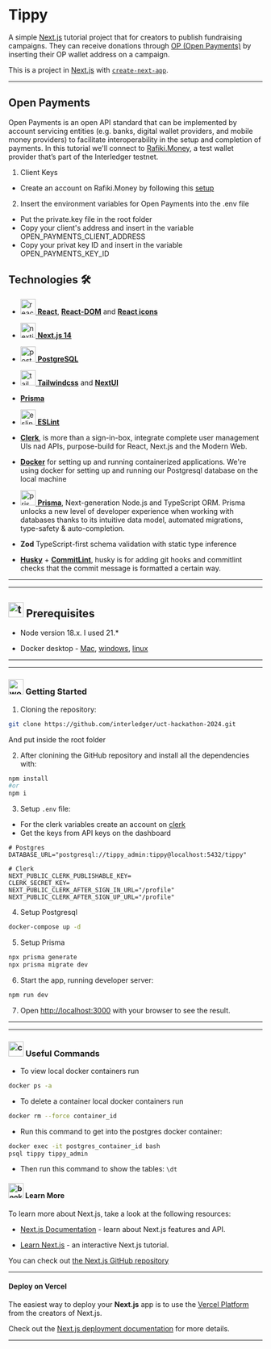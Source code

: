 # Tippy

A simple [Next.js](https://nextjs.org/) tutorial project that for creators to publish fundraising campaigns. They can receive donations through [OP (Open Payments)](https://openpayments.dev/) by inserting their OP wallet address on a campaign.

This is a project in [Next.js](https://nextjs.org/) with [`create-next-app`](https://github.com/vercel/next.js/tree/canary/packages/create-next-app).

---

## Open Payments

Open Payments is an open API standard that can be implemented by account servicing entities (e.g. banks, digital wallet providers, and mobile money providers) to facilitate interoperability in the setup and completion of payments. In this tutorial we'll connect to [Rafiki.Money](https://rafiki.money/), a test wallet provider that’s part of the Interledger testnet.

1. Client Keys

- Create an account on Rafiki.Money by following this [setup](https://openpayments.dev/snippets/before-you-begin/)

2. Insert the environment variables for Open Payments into the .env file

- Put the private.key file in the root folder
- Copy your client's address and insert in the variable OPEN_PAYMENTS_CLIENT_ADDRESS
- Copy your privat key ID and insert in the variable OPEN_PAYMENTS_KEY_ID

## Technologies 🛠️

- [<img width="30" height="30" src="https://img.icons8.com/plasticine/30/react.png" alt="react"/> **React**](https://react.dev/), [**React-DOM**](https://www.npmjs.com/package/react-dom) and [**React icons**](https://react-icons.github.io/react-icons/)

- [<img width="30" height="30" src="https://img.icons8.com/fluency-systems-regular/30/nextjs.png" alt="nextjs"/> **Next.js 14**](https://nextjs.org/)

- [<img width="30" height="30" src="https://img.icons8.com/?size=100&id=38561&format=png&color=000000" alt="postgresql"/> **PostgreSQL**](https://www.postgresql.org/)

- [<img width="30" height="30" src="https://img.icons8.com/color/30/tailwindcss.png" alt="tailwindcss"/> **Tailwindcss**](https://tailwindcss.com/) and [**NextUI**](https://nextui.org/)

- [**Prisma**](https://www.prisma.io/)

- [<img width="30" height="30" src="https://img.icons8.com/color/30/eslint.png" alt="eslint"/> **ESLint**](https://eslint.org/)

- [**Clerk**](https://clerk.com/), is more than a sign-in-box, integrate complete user management UIs nad APIs, purpose-build for React, Next.js and the Modern Web.

- [**Docker**](https://docs.docker.com/desktop/) for setting up and running containerized applications. We're using docker for setting up and running our Postgresql database on the local machine

- [<img width="30" height="30" src="https://img.icons8.com/ios/30/prisma-orm.png" alt="prisma orm"/> **Prisma**](https://www.prisma.io/), Next-generation Node.js and TypeScript ORM. Prisma unlocks a new level of developer experience when working with databases thanks to its intuitive data model, automated migrations, type-safety & auto-completion.

- **Zod**
  TypeScript-first schema validation with static type inference

- [**Husky**](https://typicode.github.io/husky/) + [**CommitLint**](https://commitlint.js.org/), husky is for adding git hooks and commitlint checks that the commit message is formatted a certain way.

---

---

## <img width="30" height="30" src="https://img.icons8.com/nolan/30/todo-list.png" alt="todo-list"/> Prerequisites

- Node version 18.x. I used 21.\*

- Docker desktop - [Mac](https://docs.docker.com/desktop/install/mac-install/), [windows](https://docs.docker.com/desktop/install/windows-install/), [linux](https://docs.docker.com/desktop/install/linux-install/)

---

---

### <img width="30" height="30" src="https://img.icons8.com/dusk/30/workstation.png" alt="workstation"/> Getting Started

1. Cloning the repository:

```BASH
git clone https://github.com/interledger/uct-hackathon-2024.git
```

And put inside the root folder

2. After clonining the GitHub repository and install all the dependencies with:

```BASH
npm install
#or
npm i
```

3. Setup `.env` file:

- For the clerk variables create an account on [clerk](https://clerk.com/)
- Get the keys from API keys on the dashboard

```
# Postgres
DATABASE_URL="postgresql://tippy_admin:tippy@localhost:5432/tippy"

# Clerk
NEXT_PUBLIC_CLERK_PUBLISHABLE_KEY=
CLERK_SECRET_KEY=
NEXT_PUBLIC_CLERK_AFTER_SIGN_IN_URL="/profile"
NEXT_PUBLIC_CLERK_AFTER_SIGN_UP_URL="/profile"
```

4. Setup Postgresql

```bash
docker-compose up -d
```

5. Setup Prisma

```BASH
npx prisma generate
npx prisma migrate dev
```

6. Start the app, running developer server:

```BASH
npm run dev
```

7. Open [http://localhost:3000](http://localhost:3000) with your browser to see the result.

---

---

### <img width="30" height="30" src="https://img.icons8.com/color/30/command-line.png" alt="command-line"/> Useful Commands

- To view local docker containers run

```bash
docker ps -a
```

- To delete a container local docker containers run

```bash
docker rm --force container_id
```

- Run this command to get into the postgres docker container:

```bash
docker exec -it postgres_container_id bash
psql tippy tippy_admin
```

- Then run this command to show the tables:
  `\dt`

#### <img width="30" height="30" src="https://img.icons8.com/color/30/book.png" alt="book"/> Learn More

To learn more about Next.js, take a look at the following resources:

- [Next.js Documentation](https://nextjs.org/docs) - learn about Next.js features and API.

- [Learn Next.js](https://nextjs.org/learn) - an interactive Next.js tutorial.

You can check out [the Next.js GitHub repository](https://github.com/vercel/next.js/)

---

#### Deploy on Vercel

The easiest way to deploy your **Next.js** app is to use the [Vercel Platform](https://vercel.com/new?utm_medium=default-template&filter=next.js&utm_source=create-next-app&utm_campaign=create-next-app-readme) from the creators of Next.js.

Check out the [Next.js deployment documentation](https://nextjs.org/docs/deployment) for more details.

---
